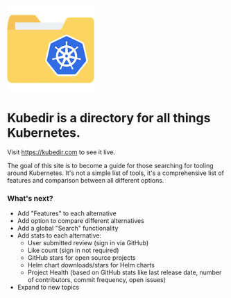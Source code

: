 ![](./public/logo.png)

# Kubedir is a directory for all things Kubernetes.

Visit https://kubedir.com to see it live.

The goal of this site is to become a guide for those searching for tooling around Kubernetes.
It's not a simple list of tools, it's a comprehensive list of features and comparison between all different options.

### What's next?

- Add "Features" to each alternative
- Add option to compare different alternatives
- Add a global "Search" functionality
- Add stats to each alternative:
  - User submitted review (sign in via GitHub)
  - Like count (sign in not required)
  - GitHub stars for open source projects
  - Helm chart downloads/stars for Helm charts
  - Project Health (based on GitHub stats like last release date, number of contributors, commit frequency, open issues)
- Expand to new topics

